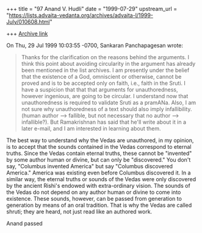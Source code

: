 +++
title = "97 Anand V. Hudli"
date = "1999-07-29"
upstream_url = "https://lists.advaita-vedanta.org/archives/advaita-l/1999-July/010608.html"

+++
[Archive link](https://lists.advaita-vedanta.org/archives/advaita-l/1999-July/010608.html)

On Thu, 29 Jul 1999 10:03:55 -0700, Sankaran Panchapagesan
<panchap at ICSL.UCLA.EDU> wrote:


>Thanks for the clarification on the reasons behind the arguments. I think
>this point about avoiding circularity in the argument has already been
>mentioned in the list archives. I am presently under the belief that the
>existence of a God, omniscient or otherwise, cannot be proved and is to be
>accepted only on faith, i.e., faith in the Sruti. I have a suspicion that
>that that arguments for unauthoredness, however ingenious, are going to be
>circular. I understand now that unauthoredness is required to validate
>Sruti as a pramANa. Also, I am not sure why unauthoredness of a text
>should also imply infallibility. (human author --> fallible, but not
>necessary that no author --> infallible?). But Ramakrishnan has said that
>he'll write about it in a later e-mail, and I am interested in learning
>about them.

 The best way to understand why the Vedas are unauthored, in my
 opinion, is to accept that the sounds contained in the Vedas correspond to
 eternal truths. Since the Vedas contain eternal truths, these cannot
 be "invented" by some author human or divine, but can only be
 "discovered." You don't say, "Columbus invented America" but
 say "Columbus discovered America." America was existing even before
 Columbus discovered it. In a similar way, the eternal truths or sounds
 of the Vedas were only discovered by the ancient Rishi's endowed with
 extra-ordinary vision. The sounds of the Vedas do not depend on any
 author human or divine to come into existence. These sounds, however,
 can be passed from generation to generation by means of an oral
 tradition. That is why the Vedas are called shruti; they are heard,
 not just read like an authored work.

 Anand
 passed

